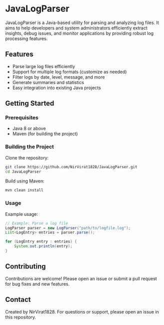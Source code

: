 # JavaLogParser

JavaLogParser is a Java-based utility for parsing and analyzing log files. It aims to help developers and system administrators efficiently extract insights, debug issues, and monitor applications by providing robust log processing features.

## Features

- Parse large log files efficiently
- Support for multiple log formats (customize as needed)
- Filter logs by date, level, message, and more
- Generate summaries and statistics
- Easy integration into existing Java projects

## Getting Started

### Prerequisites

- Java 8 or above
- Maven (for building the project)

### Building the Project

Clone the repository:

```bash
git clone https://github.com/NirVirat1828/JavaLogParser.git
cd JavaLogParser
```

Build using Maven:

```bash
mvn clean install
```

### Usage

Example usage:

```java
// Example: Parse a log file
LogParser parser = new LogParser("path/to/logfile.log");
List<LogEntry> entries = parser.parse();

for (LogEntry entry : entries) {
    System.out.println(entry);
}
```

## Contributing

Contributions are welcome! Please open an issue or submit a pull request for bug fixes and new features.


## Contact

Created by NirVirat1828. For questions or support, please open an issue in this repository.
